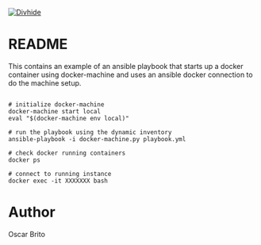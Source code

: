 
[![Divhide](http://blog.divhide.com/assets/images/divhide_128px.png)](http://divhide.com/)

# README

This contains an example of an ansible playbook that starts up a docker container using
docker-machine and uses an ansible docker connection to do the machine setup.

```

# initialize docker-machine
docker-machine start local
eval "$(docker-machine env local)"

# run the playbook using the dynamic inventory
ansible-playbook -i docker-machine.py playbook.yml

# check docker running containers
docker ps

# connect to running instance
docker exec -it XXXXXXX bash

```

# Author

Oscar Brito
